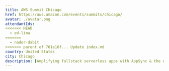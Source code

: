 ```yaml
---
title: AWS Summit Chicago
href: https://aws.amazon.com/events/summits/chicago/
avatar: ./avatar.png
attendantIds:
<<<<<<< HEAD
  - ed-lima
=======
  - nader-dabit
>>>>>>> parent of 761e16f... Update index.md
country: United States
city: Chicago
description: [Amplifying fullstack serverless apps with AppSync & the Amplify Framework](https://awschi19.smarteventscloud.com/connect/search.ww#loadSearch-searchPhrase=amplify&searchType=session&tc=0&sortBy=abbreviationSort&p=) - Join us to learn how to use AWS AppSync, the Amplify Framework and the Amplify Console to create, deploy, and host engaging fullstack serverless applications.
---
```

